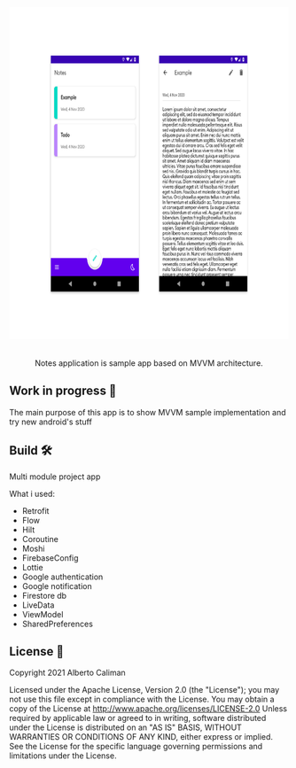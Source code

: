 <div align="center">
  <img src="screen/notes.png" height="600" width="619">
 </div>
<br>
<p align="center">Notes application is sample app based on MVVM architecture.</p>


Work in progress 🚧
-------------------
 The main purpose of this app is to show MVVM sample implementation and try new android's stuff

Build 🛠
-------------------
Multi module project app

What i used:

 - Retrofit
 - Flow
 - Hilt
 - Coroutine
 - Moshi
 - FirebaseConfig
 - Lottie
 - Google authentication
 - Google notification
 - Firestore db
 - LiveData
 - ViewModel
 - SharedPreferences



License 📄
-------------------

  Copyright 2021 Alberto Caliman

 Licensed under the Apache License, Version 2.0 (the "License"); you may not use this file except in compliance with the License. You may obtain a copy of the License at
 http://www.apache.org/licenses/LICENSE-2.0
 Unless required by applicable law or agreed to in writing, software distributed under the License is distributed on an "AS IS" BASIS, WITHOUT WARRANTIES OR CONDITIONS OF ANY KIND, either express or implied. See the License for the specific language governing permissions and limitations under the License.
